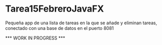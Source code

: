 # Tarea15FebreroJavaFX
Pequeña app de una lista de tareas
en la que se añade y eliminan tareas,
conectado con una base de datos en el puerto 8081

*** WORK IN PROGRESS ***
